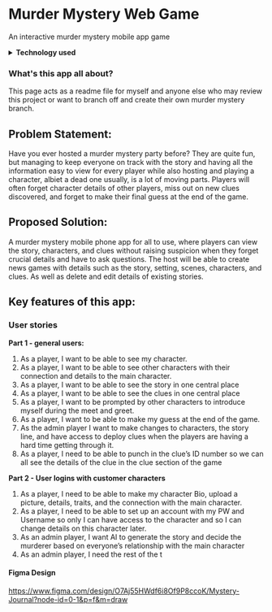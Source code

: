 # Murder Mystery Web Game
An interactive murder mystery mobile app game

<details>
  <summary><b>Technology used</b></summary>

- JSP pages for front end
- Java for backend application development
- PostgreSQL for storing game details
- AWS (Elastic Beanstalk/RDS) + Cognito for auth
- Git and GitHub for version control
- Maven for dependency management and builds
- JUnit for testing
- (others?)
</details>

### What's this app all about?
This page acts as a readme file for myself and anyone else who may review this project or want to branch off and create their own murder mystery branch. 

## Problem Statement: 
Have you ever hosted a murder mystery party before? They are quite fun, but managing to keep everyone on track with the story and having all the information easy to view for every player while also hosting and playing a character, albiet a dead one usually, is a lot of moving parts. Players will often forget character details of other players, miss out on new clues discovered, and forget to make their final guess at the end of the game. 

## Proposed Solution:
A murder mystery mobile phone app for all to use, where players can view the story, characters, and clues without raising suspicion when they forget crucial details and have to ask questions. The host will be able to create news games with details such as the story, setting, scenes, characters, and clues. As well as delete and edit details of existing stories. 

## Key features of this app:

### User stories

__Part 1 - general users:__

1. As a player, I want to be able to see my character.
2. As a player, I want to be able to see other characters with their connection and details to the main character.
3. As a player, I want to be able to see the story in one central place
4. As a player, I want to be able to see the clues in one central place
5. As a player, I want to be prompted by other characters to introduce myself during the meet and greet.
6. As a player, I want to be able to make my guess at the end of the game.
7. As the admin player I want to make changes to characters, the story line, and have access to deploy clues when the players are having a hard time getting through it.
8. As a player, I need to be able to punch in the clue’s ID number so we can all see the details of the clue in the clue section of the game

__Part 2 - User logins with customer characters__

1. As a player, I need to be able to make my character Bio, upload a picture, details, traits, and the connection with the main character.
2. As a player, I need to be able to set up an account with my PW and Username so only I can have access to the character and so I can change details on this character later.
3. As an admin player, I want AI to generate the story and decide the murderer based on everyone’s relationship with the main character
4. As an admin player, I need the rest of the t

#### Figma Design
https://www.figma.com/design/O7Aj55HWdf6i8Of9P8ccoK/Mystery-Journal?node-id=0-1&p=f&m=draw
